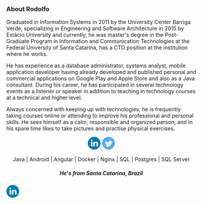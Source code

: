 <!--
**RodolfoDella/rodolfodella** is a ✨ _special_ ✨ repository because its `README.md` (this file) appears on your GitHub profile.

Here are some ideas to get you started:

- 🔭 I’m currently working on ...
- 🌱 I’m currently learning ...
- 👯 I’m looking to collaborate on ...
- 🤔 I’m looking for help with ...
- 💬 Ask me about ...
- 📫 How to reach me: ...
- 😄 Pronouns: ...
- ⚡ Fun fact: ...
-->

### About Rodolfo

Graduated in Information Systems in 2011 by the University Center Barriga Verde, specializing in Engineering and Software Architecture in 2015 by Estácio University and currently, he was master's degree in the Post-Graduate Program in Information and Communication Technologies at the Federal University of Santa Catarina, has a CTO position at the institution where he works.

He has experience as a database administrator, systems analyst, mobile application developer having already developed and published personal and commercial applications on Google Play and Apple Store and also as a Java consultant. During his career, he has participated in several technology events as a listener or speaker in addition to teaching in technology courses at a technical and higher level.

Always concerned with keeping up with technologies, he is frequently taking courses online or attending to improve his professional and personal skills. He sees himself as a calm, responsible and organized person, and in his spare time likes to take pictures and practise physical exercises. 


<p align="center">
  <a
    href="https://www.linkedin.com/in/rodolfofaquin/?locale=en_US" 
    alt="LinkedIn"
    target="blank"
  >
  <svg version="1.1" id="Capa_1" xmlns="http://www.w3.org/2000/svg" width="34" height="34" xmlns:xlink="http://www.w3.org/1999/xlink" x="0px" y="0px"
	 viewBox="0 0 112.196 112.196" style="enable-background:new 0 0 112.196 112.196;" xml:space="preserve">
<g>
	<circle style="fill:#007AB9;" cx="56.098" cy="56.097" r="56.098"/>
	<g>
		<path style="fill:#F1F2F2;" d="M89.616,60.611v23.128H76.207V62.161c0-5.418-1.936-9.118-6.791-9.118
			c-3.705,0-5.906,2.491-6.878,4.903c-0.353,0.862-0.444,2.059-0.444,3.268v22.524H48.684c0,0,0.18-36.546,0-40.329h13.411v5.715
			c-0.027,0.045-0.065,0.089-0.089,0.132h0.089v-0.132c1.782-2.742,4.96-6.662,12.085-6.662
			C83.002,42.462,89.616,48.226,89.616,60.611L89.616,60.611z M34.656,23.969c-4.587,0-7.588,3.011-7.588,6.967
			c0,3.872,2.914,6.97,7.412,6.97h0.087c4.677,0,7.585-3.098,7.585-6.97C42.063,26.98,39.244,23.969,34.656,23.969L34.656,23.969z
			 M27.865,83.739H41.27V43.409H27.865V83.739z"/>
	</g>
</g>
</svg>
</a>
<a
    href="https://twitter.com/rodolfodella" 
    alt="Twitter"
    target="blank"
  >
<svg version="1.1" id="Capa_1" xmlns="http://www.w3.org/2000/svg" width="34" height="34" xmlns:xlink="http://www.w3.org/1999/xlink" x="0px" y="0px"
	 viewBox="0 0 112.197 112.197" style="enable-background:new 0 0 112.197 112.197;" xml:space="preserve">
<g>
	<circle style="fill:#55ACEE;" cx="56.099" cy="56.098" r="56.098"/>
	<g>
		<path style="fill:#F1F2F2;" d="M90.461,40.316c-2.404,1.066-4.99,1.787-7.702,2.109c2.769-1.659,4.894-4.284,5.897-7.417
			c-2.591,1.537-5.462,2.652-8.515,3.253c-2.446-2.605-5.931-4.233-9.79-4.233c-7.404,0-13.409,6.005-13.409,13.409
			c0,1.051,0.119,2.074,0.349,3.056c-11.144-0.559-21.025-5.897-27.639-14.012c-1.154,1.98-1.816,4.285-1.816,6.742
			c0,4.651,2.369,8.757,5.965,11.161c-2.197-0.069-4.266-0.672-6.073-1.679c-0.001,0.057-0.001,0.114-0.001,0.17
			c0,6.497,4.624,11.916,10.757,13.147c-1.124,0.308-2.311,0.471-3.532,0.471c-0.866,0-1.705-0.083-2.523-0.239
			c1.706,5.326,6.657,9.203,12.526,9.312c-4.59,3.597-10.371,5.74-16.655,5.74c-1.08,0-2.15-0.063-3.197-0.188
			c5.931,3.806,12.981,6.025,20.553,6.025c24.664,0,38.152-20.432,38.152-38.153c0-0.581-0.013-1.16-0.039-1.734
			C86.391,45.366,88.664,43.005,90.461,40.316L90.461,40.316z"/>
	</g>
</g>
</svg>

  </a>
</p>


<p align="center">
  Java | Android | Angular | Docker | Nginx | SQL | Postgres | SQL Server
</p>
<h5 align="center"> He's from <b>Santa Catarina</b>, <b>Brazil</b>  
</h5>
<svg version="1.1" id="Capa_1" xmlns="http://www.w3.org/2000/svg" width="34" height="34" xmlns:xlink="http://www.w3.org/1999/xlink" x="0px" y="0px"
	 viewBox="0 0 112.196 112.196" style="enable-background:new 0 0 112.196 112.196;" xml:space="preserve">
<g>
	<circle style="fill:#007AB9;" cx="56.098" cy="56.097" r="56.098"/>
	<g>
		<path style="fill:#F1F2F2;" d="M89.616,60.611v23.128H76.207V62.161c0-5.418-1.936-9.118-6.791-9.118
			c-3.705,0-5.906,2.491-6.878,4.903c-0.353,0.862-0.444,2.059-0.444,3.268v22.524H48.684c0,0,0.18-36.546,0-40.329h13.411v5.715
			c-0.027,0.045-0.065,0.089-0.089,0.132h0.089v-0.132c1.782-2.742,4.96-6.662,12.085-6.662
			C83.002,42.462,89.616,48.226,89.616,60.611L89.616,60.611z M34.656,23.969c-4.587,0-7.588,3.011-7.588,6.967
			c0,3.872,2.914,6.97,7.412,6.97h0.087c4.677,0,7.585-3.098,7.585-6.97C42.063,26.98,39.244,23.969,34.656,23.969L34.656,23.969z
			 M27.865,83.739H41.27V43.409H27.865V83.739z"/>
	</g>
</g>
</svg>

